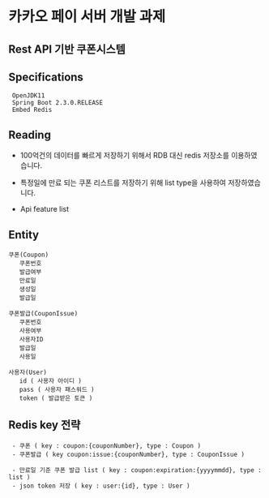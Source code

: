 # 카카오 페이 서버 개발 과제
## Rest API 기반 쿠폰시스템

## Specifications

````
 OpenJDK11
 Spring Boot 2.3.0.RELEASE
 Embed Redis
````

## Reading

- 100억건의 데이터를 빠르게 저장하기 위해서 RDB 대신 redis 저장소를 이용하였습니다.
- 특정일에 만료 되는 쿠폰 리스트를 저장하기 위해 list type을 사용하여 저장하였습니다.

- Api feature list



		
## Entity
```
쿠폰(Coupon) 
   쿠폰번호
   발급여부
   만료일
   생성일
   발급일

쿠폰발급(CouponIssue)
   쿠폰번호
   사용여부
   사용자ID
   발급일
   사용일

사용자(User)
   id ( 사용자 아이디 )
   pass ( 사용자 패스워드 )
   token ( 발급받은 토큰 )
```


## Redis key 전략
````
 - 쿠폰 ( key : coupon:{couponNumber}, type : Coupon )
 - 쿠폰발급 ( key coupon:issue:{couponNumber}, type : CouponIssue )
 
 - 만료일 기준 쿠폰 발급 list ( key : coupon:expiration:{yyyymmdd}, type : list )
 - json token 저장 ( key : user:{id}, type : User )  

````







